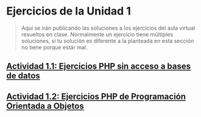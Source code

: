 # Ejercicios de la Unidad 1
> Aquí se irán publicando las soluciones a los ejercicios del aula virtual resueltos en clase. Normalmente un ejercicio tiene múltiples soluciones, si tu solución es diferente a la planteada en esta sección no tiene porque estár mal.

## [Actividad 1.1: Ejercicios PHP sin acceso a bases de datos](1_1)
## [Actividad 1.2: Ejercicios PHP de Programación Orientada a Objetos](1_2)